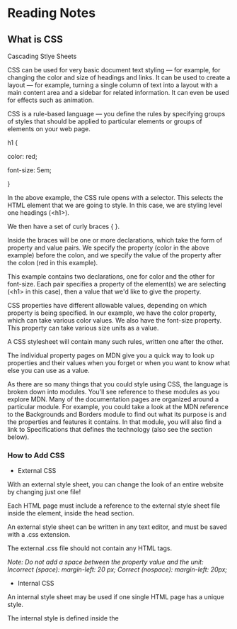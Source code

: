 # Reading Notes
## What is CSS

Cascading Stlye Sheets

CSS can be used for very basic document text styling — for example, for changing the color and size of headings and links. It can be used to create a layout — for example, turning a single column of text into a layout with a main content area and a sidebar for related information. It can even be used for effects such as animation.

CSS is a rule-based language — you define the rules by specifying groups of styles that should be applied to particular elements or groups of elements on your web page.

h1 {

  color: red;
  
  font-size: 5em;
  
  }


In the above example, the CSS rule opens with a selector. This selects the HTML element that we are going to style. In this case, we are styling level one headings (\<h1>\).
  
We then have a set of curly braces { }.
  
Inside the braces will be one or more declarations, which take the form of property and value pairs. We specify the property (color in the above example) before the colon, and we specify the value of the property after the colon (red in this example).
  
This example contains two declarations, one for color and the other for font-size. Each pair specifies a property of the element(s) we are selecting (\<h1> in this case), then a value that we'd like to give the property.
 
CSS properties have different allowable values, depending on which property is being specified. In our example, we have the color property, which can take various color values. We also have the font-size property. This property can take various size units as a value.

A CSS stylesheet will contain many such rules, written one after the other.

The individual property pages on MDN give you a quick way to look up properties and their values when you forget or when you want to know what else you can use as a value.

As there are so many things that you could style using CSS, the language is broken down into modules. You'll see reference to these modules as you explore MDN. Many of the documentation pages are organized around a particular module. For example, you could take a look at the MDN reference to the Backgrounds and Borders module to find out what its purpose is and the properties and features it contains. In that module, you will also find a link to Specifications that defines the technology (also see the section below).

### How to Add CSS

- External CSS

With an external style sheet, you can change the look of an entire website by changing just one file!

Each HTML page must include a reference to the external style sheet file inside the <link> element, inside the head section.

An external style sheet can be written in any text editor, and must be saved with a .css extension.

The external .css file should not contain any HTML tags.

*Note: Do not add a space between the property value and the unit:
Incorrect (space): margin-left: 20 px;
Correct (nospace): margin-left: 20px;*

- Internal CSS

An internal style sheet may be used if one single HTML page has a unique style.

The internal style is defined inside the <style> element, inside the head section.
  
- Inline CSS
  
An inline style may be used to apply a unique style for a single element.

To use inline styles, add the style attribute to the relevant element. The style attribute can contain any CSS property.

*Tip: An inline style loses many of the advantages of a style sheet (by mixing content with presentation). Use this method sparingly.*
  
Multiple Style Sheets:
If some properties have been defined for the same selector (element) in different style sheets, the value from the last read style sheet will be used. 
  
Cascading Order
  
What style will be used when there is more than one style specified for an HTML element?

All the styles in a page will "cascade" into a new "virtual" style sheet by the following rules, where number one has the highest priority:

1. Inline style (inside an HTML element)
2. External and internal style sheets (in the head section)
3. Browser default
  
So, an inline style has the highest priority, and will override external and internal styles and browser defaults.


